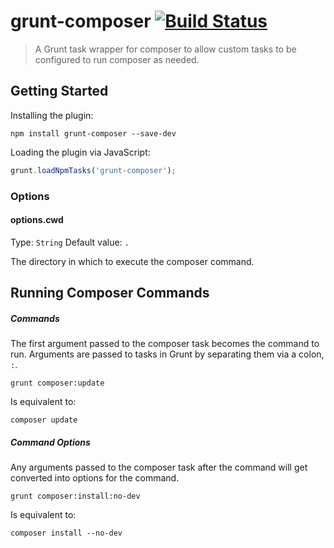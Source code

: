 # grunt-composer [![Build Status](https://travis-ci.org/voceconnect/grunt-composer.png?branch=master)](https://travis-ci.org/voceconnect/grunt-composer)


> A Grunt task wrapper for composer to allow custom tasks to be configured to run composer as needed.

## Getting Started

Installing the plugin:

```shell
npm install grunt-composer --save-dev
```

Loading the plugin via JavaScript:

```js
grunt.loadNpmTasks('grunt-composer');
```

### Options

#### options.cwd
Type: `String`
Default value: `.`

The directory in which to execute the composer command.


## Running Composer Commands

##### Commands

The first argument passed to the composer task becomes the command to run.  Arguments are passed to tasks in Grunt by separating them via a colon, ```:```.

```shell
grunt composer:update
```

Is equivalent to:

```shell
composer update
```

##### Command Options

Any arguments passed to the composer task after the command will get converted into options for the command.

```shell
grunt composer:install:no-dev
```

Is equivalent to:

```shell
composer install --no-dev
```
